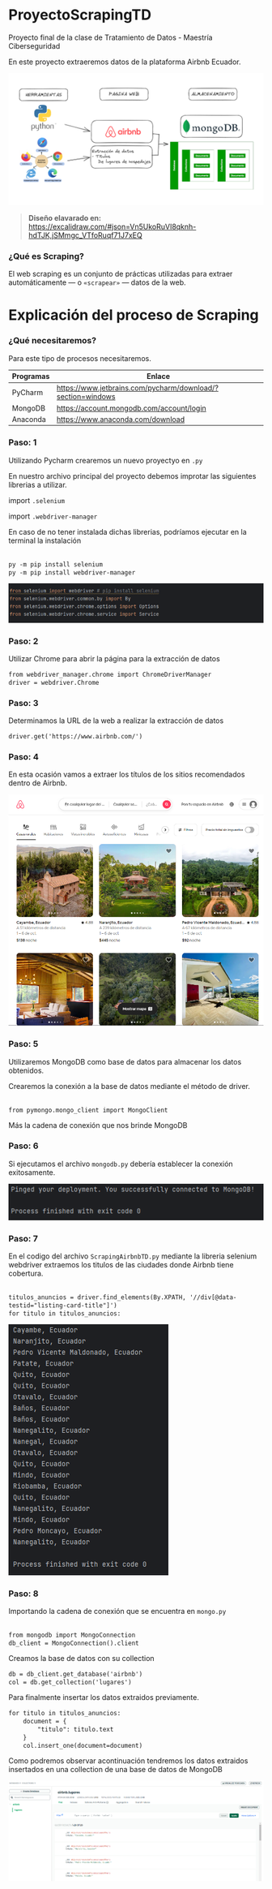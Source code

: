 # ProyectoScrapingTD

Proyecto final de la clase de Tratamiento de Datos - Maestría Ciberseguridad 

En este proyecto extraeremos datos de la plataforma Airbnb Ecuador. 

![img_5.png](img_5.png)

> __Diseño elavarado en:__ https://excalidraw.com/#json=Vn5UkoRuVI8qknh-hdTJK,jSMmgc_VTfoRuqf71J7xEQ

### ¿Qué es Scraping?

El web scraping es un conjunto de prácticas utilizadas para extraer automáticamente — o `«scrapear»` — datos de la web.
# Explicación del proceso de Scraping 

### ¿Qué necesitaremos? 

Para este tipo de procesos necesitaremos.

| Programas | Enlace                                                      |
|-----------|-------------------------------------------------------------|
| PyCharm   | https://www.jetbrains.com/pycharm/download/?section=windows |
| MongoDB   | https://account.mongodb.com/account/login                   |
| Anaconda  | https://www.anaconda.com/download                           |

### Paso: 1

Utilizando Pycharm crearemos un nuevo proyectyo en `.py` 

En nuestro archivo principal del proyecto debemos improtar las siguientes librerias a utilizar.

import `.selenium`

import `.webdriver-manager`

En caso de no tener instalada dichas librerias, podríamos ejecutar en la terminal la instalación 

```commandline

py -m pip install selenium
py -m pip install webdriver-manager

```
![img_1.png](img_1.png)
### Paso: 2
Utilizar Chrome para abrir la página para la extracción de datos

```commandline
from webdriver_manager.chrome import ChromeDriverManager 
driver = webdriver.Chrome
```
### Paso: 3

Determinamos la URL de la web a realizar la extracción de datos

```commandline
driver.get('https://www.airbnb.com/')
```

### Paso: 4

En esta ocasión vamos a extraer los títulos de los sitios recomendados dentro de Airbnb.

![img.png](img.png)

### Paso: 5

Utilizaremos MongoDB como base de datos para almacenar los datos obtenidos. 

Crearemos la conexión a la base de datos mediante el método de driver. 

```commandline

from pymongo.mongo_client import MongoClient 

```
Más la cadena de conexión que nos brinde MongoDB 

### Paso: 6

Si ejecutamos el archivo `mongodb.py` debería establecer la conexión exitosamente. 

![img_2.png](img_2.png)

### Paso: 7

En el codigo del archivo `ScrapingAirbnbTD.py` mediante la libreria selenium webdriver extraemos los titulos de las ciudades donde Airbnb tiene cobertura. 

```commandline

titulos_anuncios = driver.find_elements(By.XPATH, '//div[@data-testid="listing-card-title"]')
for titulo in titulos_anuncios:

```

![img_6.png](img_6.png)

### Paso: 8

Importando la cadena de conexión que se encuentra en `mongo.py`

```commandline

from mongodb import MongoConnection
db_client = MongoConnection().client

```
Creamos la base de datos con su collection 

```commandline
db = db_client.get_database('airbnb')
col = db.get_collection('lugares')
```
Para finalmente insertar los datos extraidos previamente. 

```commandline
for titulo in titulos_anuncios:
    document = {
        "titulo": titulo.text
    }
    col.insert_one(document=document)
```

Como podremos observar acontinuación tendremos los datos extraidos insertados en una collection de una base de datos de MongoDB

![img_3.png](img_3.png)